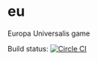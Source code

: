 # eu
Europa Universalis game

Build status: [![Circle CI](https://circleci.com/gh/FogiaFr/eu.png)](https://circleci.com/gh/FogiaFr/eu)
